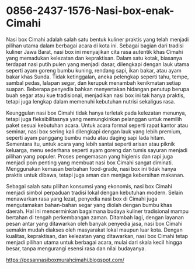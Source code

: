 # 0856-2437-1576-Nasi-box-enak-Cimahi
Nasi box Cimahi adalah salah satu bentuk kuliner praktis yang telah menjadi pilihan utama dalam berbagai acara di kota ini. Sebagai bagian dari tradisi kuliner Jawa Barat, nasi box ini menyajikan cita rasa autentik khas Cimahi yang memadukan kelezatan dan kepraktisan. Dalam satu kotak, biasanya terdapat nasi putih pulen yang menjadi dasar, dilengkapi dengan lauk utama seperti ayam goreng bumbu kuning, rendang sapi, ikan bakar, atau ayam bakar khas Sunda. Tidak ketinggalan, aneka pelengkap seperti tahu, tempe, sambal pedas, lalapan segar, dan kerupuk menambah kenikmatan setiap suapan. Beberapa penyedia bahkan menyertakan hidangan penutup berupa buah segar atau kue tradisional, menjadikan nasi box ini tak hanya praktis, tetapi juga lengkap dalam memenuhi kebutuhan nutrisi sekaligus rasa.

Keunggulan nasi box Cimahi tidak hanya terletak pada kelezatan menunya, tetapi juga fleksibilitasnya yang memungkinkan pelanggan untuk memilih paket sesuai kebutuhan acara. Untuk acara formal seperti rapat kantor atau seminar, nasi box sering kali dilengkapi dengan lauk yang lebih premium, seperti ayam panggang bumbu madu atau daging sapi lada hitam. Sementara itu, untuk acara yang lebih santai seperti arisan atau piknik keluarga, menu sederhana seperti ayam goreng dan tumis sayuran menjadi pilihan yang populer. Proses pengemasan yang higienis dan rapi juga menjadi poin penting yang membuat nasi box Cimahi sangat diminati. Menggunakan kemasan berbahan food-grade, nasi box ini tidak hanya praktis untuk dibawa, tetapi juga aman dan menjaga kebersihan makanan.

Sebagai salah satu pilihan konsumsi yang ekonomis, nasi box Cimahi menjadi simbol perpaduan tradisi lokal dengan kebutuhan modern. Selain menawarkan rasa yang lezat, penyedia nasi box di Cimahi juga mengutamakan bahan-bahan segar yang diolah dengan bumbu khas daerah. Hal ini mencerminkan bagaimana budaya kuliner tradisional mampu bertahan di tengah perkembangan zaman. Ditambah lagi, dengan layanan pesan antar yang ditawarkan oleh banyak penyedia jasa, nasi box Cimahi semakin mudah diakses oleh masyarakat lokal maupun luar kota. Dengan kualitas, kepraktisan, dan kelezatan yang ditawarkan, nasi box Cimahi tetap menjadi pilihan utama untuk berbagai acara, mulai dari skala kecil hingga besar, tanpa mengurangi esensi rasa dan nilai budayanya.

https://pesannasiboxmurahcimahi.blogspot.com/

